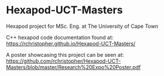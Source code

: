 # Hexapod-UCT-Masters
Hexapod project for MSc. Eng. at The University of Cape Town


C++ hexapod code documentation found at: https://rchristopher.github.io/Hexapod-UCT-Masters/

A poster showcasing this project can be seen at: https://github.com/rchristopher/Hexapod-UCT-Masters/blob/master/Research%20Expo%20Poster.pdf
